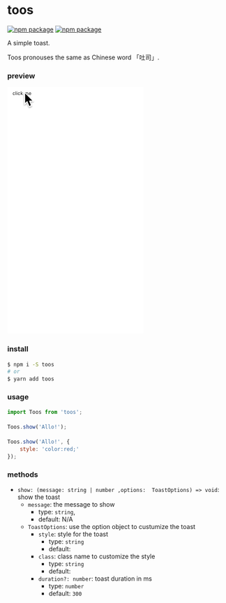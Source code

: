 toos
===

[![npm package](https://img.shields.io/npm/v/wayou/toos.svg)](https://www.npmjs.com/package/wayou/toos)
[![npm package](https://img.shields.io/npm/dm/wayou/toos.svg)](https://www.npmjs.com/package/wayou/toos)


A simple toast.

Toos pronouses the same as Chinese word 「吐司」.


### preview

![toos preview](./assets/preview.gif)


### install

```bash
$ npm i -S toos
# or
$ yarn add toos
```


### usage

```js
import Toos from 'toos';

Toos.show('Allo!');

Toos.show('Allo!', {
    style: 'color:red;'
});
```


### methods

- `show: (message: string | number ,options:  ToastOptions) => void`: show the toast
    - `message`: the message to show
        - type: `string`,
        - default: N/A
    - `ToastOptions`: use the option object to custumize the toast
        - `style`: style for the toast
            - type: `string`
            - default: ` `
        - `class`: class name to customize the style
            - type: `string`
            - default: ` `
        - `duration?: number`: toast duration in ms
            - type: `number`
            - default: `300`







